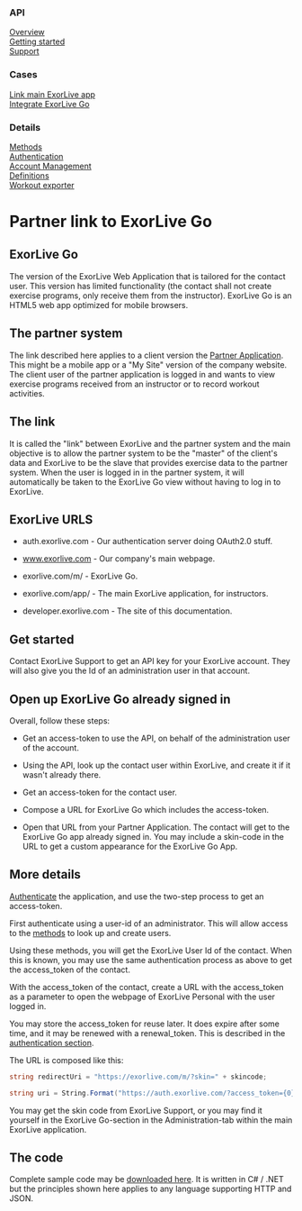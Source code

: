 <html>
<link rel="stylesheet" href="./index.css">
<div class="index_sidebar">
  <h3>API</h3>
  <a href="https://exorlive.github.io/github_pages_test/pages/api">Overview</a> </br>
  <a href="https://exorlive.github.io/github_pages_test/pages/api/getting_started">Getting started</a> </br>
  <a href="https://exorlive.github.io/github_pages_test/pages/api/support">Support</a></br>
<h3>Cases</h3>
  <a href="https://exorlive.github.io/github_pages_test/pages/cases/link_exorlive_main">Link main ExorLive app</a> </br>
  <a href="https://exorlive.github.io/github_pages_test/pages/cases/link_exorlive_go">Integrate ExorLive Go</a> </br>
<h3>Details</h3>
  <a href="https://exorlive.github.io/github_pages_test/pages/details/methods">Methods</a> </br>
  <a href="https://exorlive.github.io/github_pages_test/pages/details/authentication">Authentication</a> </br>
  <a href="https://exorlive.github.io/github_pages_test/pages/details/account_management">Account Management</a></br>
  <a href="https://exorlive.github.io/github_pages_test/pages/details/definitions">Definitions</a></br>
  <a href="https://exorlive.github.io/github_pages_test/pages/details/workout_exporter">Workout exporter</a></br>
</div>
<div class="content">

# Partner link to ExorLive Go

## ExorLive Go

The version of the ExorLive Web Application that is tailored for the contact user. This version has limited functionality (the contact shall not create exercise programs, only receive them from the instructor). ExorLive Go is an HTML5 web app optimized for mobile browsers.

## The partner system

The link described here applies to a client version the [Partner Application](). This might be a mobile app or a "My Site" version of the company website. The client user of the partner application is logged in and wants to view exercise programs received from an instructor or to record workout activities.

## The link

It is called the "link" between ExorLive and the partner system and the main objective is to allow the partner system to be the "master" of the client's data and ExorLive to be the slave that provides exercise data to the partner system. When the user is logged in in the partner system, it will automatically be taken to the ExorLive Go view without having to log in to ExorLive.

## ExorLive URLS

- auth.exorlive.com - Our authentication server doing OAuth2.0 stuff.

- www.exorlive.com - Our company's main webpage.

- exorlive.com/m/ - ExorLive Go.

- exorlive.com/app/ - The main ExorLive application, for instructors.

- developer.exorlive.com - The site of this documentation.

## Get started

Contact ExorLive Support to get an API key for your ExorLive account. They will also give you the Id of an administration user in that account.

## Open up ExorLive Go already signed in
Overall, follow these steps:

- Get an access-token to use the API, on behalf of the administration user of the account.

- Using the API, look up the contact user within ExorLive, and create it if it wasn't already there.

- Get an access-token for the contact user.

- Compose a URL for ExorLive Go which includes the access-token.

- Open that URL from your Partner Application. The contact will get to the ExorLive Go app already signed in. You may include a skin-code in the URL to get a custom appearance for the ExorLive Go App.

## More details

[Authenticate](/authentication.md) the application, and use the two-step process to get an access-token.

First authenticate using a user-id of an administrator. This will allow access to the [methods](/methods.md) to look up and create users.

Using these methods, you will get the ExorLive User Id of the contact. When this is known, you may use the same authentication process as above to get the access_token of the contact.

With the access_token of the contact, create a URL with the access_token as a parameter to open the webpage of ExorLive Personal with the user logged in.

You may store the access_token for reuse later. It does expire after some time, and it may be renewed with a renewal_token. This is described in the [authentication section](/authentication.md).

The URL is composed like this:

```c#
string redirectUri = "https://exorlive.com/m/?skin=" + skincode;

string uri = String.Format("https://auth.exorlive.com/?access_token={0}&redirect={1}", accessToken, HttpUtility.UrlEncode(redirecturi));
```

You may get the skin code from ExorLive Support, or you may find it yourself in the ExorLive Go-section in the Administration-tab within the main ExorLive application.

## The code

Complete sample code may be [downloaded here](/SampleNativeAppToPersonal.zip).
It is written in C# / .NET but the principles shown here applies to any language supporting HTTP and JSON.

</div>
</html>
